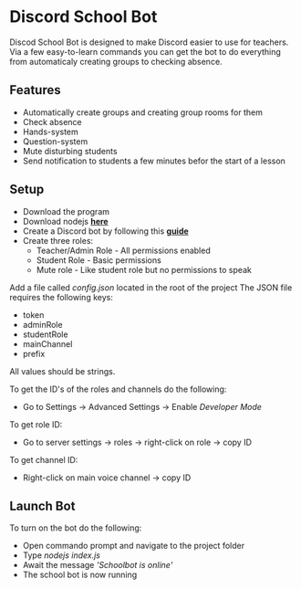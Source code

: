 # Discord School Bot

Discod School Bot is designed to make Discord easier to use for teachers.  
Via a few easy-to-learn commands you can get the bot to do everything from automaticaly creating groups to checking absence.

## Features
 - Automatically create groups and creating group rooms for them
 - Check absence
 - Hands-system
 - Question-system
 - Mute disturbing students
 - Send notification to students a few minutes befor the start of a lesson
 
## Setup
 - Download the program
 - Download nodejs **[here](https://nodejs.org/en/download/)**
 - Create a Discord bot by following this **[guide](https://www.writebots.com/discord-bot-token)**  
 - Create three roles:
    - Teacher/Admin Role - All permissions enabled
    - Student Role - Basic permissions
    - Mute role - Like student role but no permissions to speak  

Add a file called *config.json* located in the root of the project
 The JSON file requires the following keys:
 - token
 - adminRole
 - studentRole
 - mainChannel
 - prefix
 
All values should be strings.  

 To get the ID's of the roles and channels do the following:
 - Go to Settings → Advanced Settings → Enable *Developer Mode*
 
To get role ID:
 - Go to server settings → roles → right-click on role → copy ID

To get channel ID:
- Right-click on main voice channel → copy ID


## Launch Bot
To turn on the bot do the following:
- Open commando prompt and navigate to the project folder
- Type *nodejs index.js*
- Await the message *'Schoolbot is online'*
- The school bot is now running
